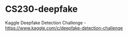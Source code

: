 # CS230-deepfake

Kaggle Deepfake Detection Challenge - https://www.kaggle.com/c/deepfake-detection-challenge 
